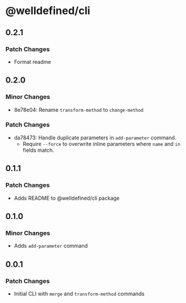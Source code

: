 # @welldefined/cli

## 0.2.1

### Patch Changes

- Format readme

## 0.2.0

### Minor Changes

- 8e78e04: Rename `transform-method` to `change-method`

### Patch Changes

- da78473: Handle duplicate parameters in `add-parameter` command.
  - Require `--force` to overwrite inline parameters where `name` and `in` fields match.

## 0.1.1

### Patch Changes

- Adds README to @welldefined/cli package

## 0.1.0

### Minor Changes

- Adds `add-parameter` command

## 0.0.1

### Patch Changes

- Initial CLI with `merge` and `transform-method` commands
